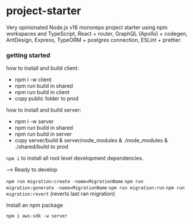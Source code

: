 # project-starter

Very opinionated Node.js v16 monorepo project starter using npm workspaces and TypeScript, React + router, GraphQL (Apollo) + codegen, AntDesign, Express, TypeORM + postgres connection, ESLint + prettier.

### getting started


how to install and build client:
- npm i -w client
- npm run build in shared
- npm run build in client
- copy public folder to prod

how to install and build server:
- npm i -w server
- npm run build in shared
- npm run build in server
- copy server/build & server/node_modules & ./node_modules & ./shared/build to prod

`npm i` to install all root level development dependencies.

--> Ready to develop

`npm run migration:create -name=MigrationName`
`npm run migration:generate -name=MigrationName`
`npm run migration:run`
`npm run migration:revert` (reverts last ran migration)

Install an npm package

`npm i aws-sdk -w server`